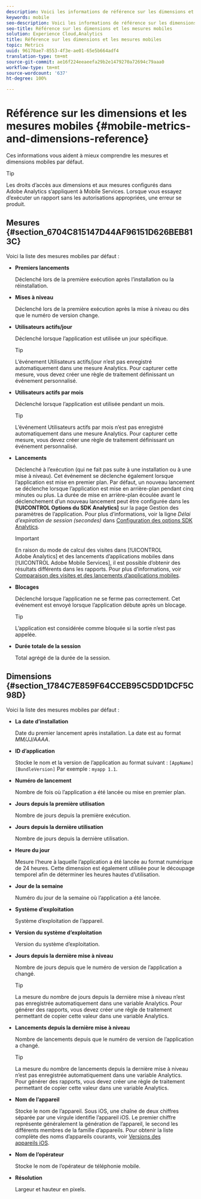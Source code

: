```yaml
---
description: Voici les informations de référence sur les dimensions et les mesures mobiles par défaut.
keywords: mobile
seo-description: Voici les informations de référence sur les dimensions et les mesures mobiles par défaut.
seo-title: Référence sur les dimensions et les mesures mobiles
solution: Experience Cloud,Analytics
title: Référence sur les dimensions et les mesures mobiles
topic: Metrics
uuid: 96170ae7-8553-4f3e-ae01-65e5b664adf4
translation-type: tm+mt
source-git-commit: ae16f224eeaeefa29b2e1479270a72694c79aaa0
workflow-type: tm+mt
source-wordcount: '637'
ht-degree: 100%

---
```



# Référence sur les dimensions et les mesures mobiles {#mobile-metrics-and-dimensions-reference}

Ces informations vous aident à mieux comprendre les mesures et dimensions mobiles par défaut.

>[!TIP]
>
>Les droits d’accès aux dimensions et aux mesures configurés dans Adobe Analytics s’appliquent à Mobile Services. Lorsque vous essayez d’exécuter un rapport sans les autorisations appropriées, une erreur se produit.

## Mesures {#section_6704C815147D44AF96151D626BEB813C}

Voici la liste des mesures mobiles par défaut :

* **Premiers lancements**

   Déclenché lors de la première exécution après l’installation ou la réinstallation.

* **Mises à niveau**

   Déclenché lors de la première exécution après la mise à niveau ou dès que le numéro de version change.

* **Utilisateurs actifs/jour**

   Déclenché lorsque l’application est utilisée un jour spécifique.

   >[!TIP]
   >
   >L’événement Utilisateurs actifs/jour n’est pas enregistré automatiquement dans une mesure Analytics. Pour capturer cette mesure, vous devez créer une règle de traitement définissant un événement personnalisé.

* **Utilisateurs actifs par mois**

   Déclenché lorsque l’application est utilisée pendant un mois.

   >[!TIP]
   >L’événement Utilisateurs actifs par mois n’est pas enregistré automatiquement dans une mesure Analytics. Pour capturer cette mesure, vous devez créer une règle de traitement définissant un événement personnalisé.

* **Lancements**

   Déclenché à l’exécution (qui ne fait pas suite à une installation ou à une mise à niveau). Cet événement se déclenche également lorsque l’application est mise en premier plan. Par défaut, un nouveau lancement se déclenche lorsque l’application est mise en arrière-plan pendant cinq minutes ou plus. La durée de mise en arrière-plan écoulée avant le déclenchement d’un nouveau lancement peut être configurée dans les **[!UICONTROL Options du SDK Analytics]** sur la page Gestion des paramètres de l’application. Pour plus d’informations, voir la ligne *Délai d’expiration de session (secondes)* dans [Configuration des options SDK Analytics](/help/using/c-manage-app-settings/c-mob-confg-app/t-config-analytics/t-config-analytics.md).

   >[!IMPORTANT]
   >En raison du mode de calcul des visites dans [!UICONTROL Adobe Analytics] et des lancements d’applications mobiles dans [!UICONTROL Adobe Mobile Services], il est possible d’obtenir des résultats différents dans les rapports. Pour plus d’informations, voir [Comparaison des visites et des lancements d’applications mobiles](https://helpx.adobe.com/fr/analytics/kb/compare-visits-and-mobile-app-launches.html).

* **Blocages**

   Déclenché lorsque l’application ne se ferme pas correctement. Cet événement est envoyé lorsque l’application débute après un blocage.

   >[!TIP]
   >L’application est considérée comme bloquée si la sortie n’est pas appelée.

* **Durée totale de la session**

   Total agrégé de la durée de la session.

## Dimensions {#section_1784C7E859F64CCEB95C5DD1DCF5C98D}

Voici la liste des mesures mobiles par défaut :

* **La date d’installation**

   Date du premier lancement après installation. La date est au format *MM/JJ/AAAA*.

* **ID d’application**

   Stocke le nom et la version de l’application au format suivant : `[AppName] [BundleVersion]` Par exemple : `myapp 1.1`.

* **Numéro de lancement**

   Nombre de fois où l’application a été lancée ou mise en premier plan.

* **Jours depuis la première utilisation**

   Nombre de jours depuis la première exécution.

* **Jours depuis la dernière utilisation**

   Nombre de jours depuis la dernière utilisation.

* **Heure du jour**

   Mesure l’heure à laquelle l’application a été lancée au format numérique de 24 heures. Cette dimension est également utilisée pour le découpage temporel afin de déterminer les heures hautes d’utilisation.

* **Jour de la semaine**

   Numéro du jour de la semaine où l’application a été lancée.

* **Système d’exploitation**

   Système d’exploitation de l’appareil.

* **Version du système d’exploitation**

   Version du système d’exploitation.

* **Jours depuis la dernière mise à niveau**

   Nombre de jours depuis que le numéro de version de l’application a changé.

   >[!TIP]
   >
   >La mesure du nombre de jours depuis la dernière mise à niveau n’est pas enregistrée automatiquement dans une variable Analytics. Pour générer des rapports, vous devez créer une règle de traitement permettant de copier cette valeur dans une variable Analytics.

* **Lancements depuis la dernière mise à niveau**

   Nombre de lancements depuis que le numéro de version de l’application a changé.

   >[!TIP]
   >
   >La mesure du nombre de lancements depuis la dernière mise à niveau n’est pas enregistrée automatiquement dans une variable Analytics. Pour générer des rapports, vous devez créer une règle de traitement permettant de copier cette valeur dans une variable Analytics.

* **Nom de l’appareil**

   Stocke le nom de l’appareil. Sous iOS, une chaîne de deux chiffres séparée par une virgule identifie l’appareil iOS. Le premier chiffre représente généralement la génération de l’appareil, le second les différents membres de la famille d’appareils. Pour obtenir la liste complète des noms d’appareils courants, voir [Versions des appareils iOS](/help/ios/reference/device-versions.md).

* **Nom de l’opérateur**

   Stocke le nom de l’opérateur de téléphonie mobile.

* **Résolution**

   Largeur et hauteur en pixels.
